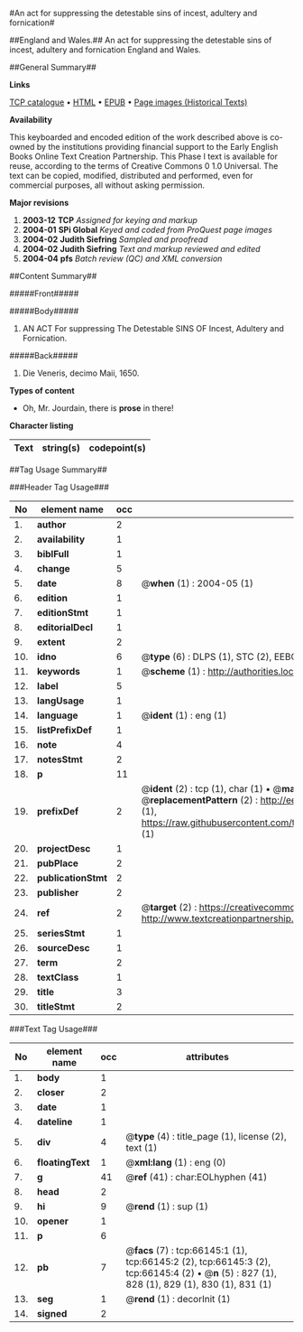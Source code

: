 #An act for suppressing the detestable sins of incest, adultery and fornication#

##England and Wales.##
An act for suppressing the detestable sins of incest, adultery and fornication
England and Wales.

##General Summary##

**Links**

[TCP catalogue](http://www.ota.ox.ac.uk/tcp/)  • 
[HTML](http://tei.it.ox.ac.uk/tcp/Texts-HTML/free/A37/A37573.html)  • 
[EPUB](http://tei.it.ox.ac.uk/tcp/Texts-EPUB/free/A37/A37573.epub) • 
[Page images (Historical Texts)](https://data.historicaltexts.jisc.ac.uk/view?pubId=eebo-12713867e&pageId=eebo-12713867e-66145-1)

**Availability**

This keyboarded and encoded edition of the
	       work described above is co-owned by the institutions
	       providing financial support to the Early English Books
	       Online Text Creation Partnership. This Phase I text is
	       available for reuse, according to the terms of Creative
	       Commons 0 1.0 Universal. The text can be copied,
	       modified, distributed and performed, even for
	       commercial purposes, all without asking permission.

**Major revisions**

1. __2003-12__ __TCP__ *Assigned for keying and markup*
1. __2004-01__ __SPi Global__ *Keyed and coded from ProQuest page images*
1. __2004-02__ __Judith Siefring__ *Sampled and proofread*
1. __2004-02__ __Judith Siefring__ *Text and markup reviewed and edited*
1. __2004-04__ __pfs__ *Batch review (QC) and XML conversion*

##Content Summary##

#####Front#####

#####Body#####

1. AN ACT For suppressing The Detestable SINS OF Incest, Adultery and Fornication.

#####Back#####

1. Die Veneris, decimo Maii, 1650.

**Types of content**

  * Oh, Mr. Jourdain, there is **prose** in there!

**Character listing**


|Text|string(s)|codepoint(s)|
|---|---|---|

##Tag Usage Summary##

###Header Tag Usage###

|No|element name|occ|attributes|
|---|---|---|---|
|1.|__author__|2||
|2.|__availability__|1||
|3.|__biblFull__|1||
|4.|__change__|5||
|5.|__date__|8| @__when__ (1) : 2004-05 (1)|
|6.|__edition__|1||
|7.|__editionStmt__|1||
|8.|__editorialDecl__|1||
|9.|__extent__|2||
|10.|__idno__|6| @__type__ (6) : DLPS (1), STC (2), EEBO-CITATION (1), OCLC (1), VID (1)|
|11.|__keywords__|1| @__scheme__ (1) : http://authorities.loc.gov/ (1)|
|12.|__label__|5||
|13.|__langUsage__|1||
|14.|__language__|1| @__ident__ (1) : eng (1)|
|15.|__listPrefixDef__|1||
|16.|__note__|4||
|17.|__notesStmt__|2||
|18.|__p__|11||
|19.|__prefixDef__|2| @__ident__ (2) : tcp (1), char (1)  •  @__matchPattern__ (2) : ([0-9\-]+):([0-9IVX]+) (1), (.+) (1)  •  @__replacementPattern__ (2) : http://eebo.chadwyck.com/downloadtiff?vid=$1&page=$2 (1), https://raw.githubusercontent.com/textcreationpartnership/Texts/master/tcpchars.xml#$1 (1)|
|20.|__projectDesc__|1||
|21.|__pubPlace__|2||
|22.|__publicationStmt__|2||
|23.|__publisher__|2||
|24.|__ref__|2| @__target__ (2) : https://creativecommons.org/publicdomain/zero/1.0/ (1), http://www.textcreationpartnership.org/docs/. (1)|
|25.|__seriesStmt__|1||
|26.|__sourceDesc__|1||
|27.|__term__|2||
|28.|__textClass__|1||
|29.|__title__|3||
|30.|__titleStmt__|2||


###Text Tag Usage###

|No|element name|occ|attributes|
|---|---|---|---|
|1.|__body__|1||
|2.|__closer__|2||
|3.|__date__|1||
|4.|__dateline__|1||
|5.|__div__|4| @__type__ (4) : title_page (1), license (2), text (1)|
|6.|__floatingText__|1| @__xml:lang__ (1) : eng (0)|
|7.|__g__|41| @__ref__ (41) : char:EOLhyphen (41)|
|8.|__head__|2||
|9.|__hi__|9| @__rend__ (1) : sup (1)|
|10.|__opener__|1||
|11.|__p__|6||
|12.|__pb__|7| @__facs__ (7) : tcp:66145:1 (1), tcp:66145:2 (2), tcp:66145:3 (2), tcp:66145:4 (2)  •  @__n__ (5) : 827 (1), 828 (1), 829 (1), 830 (1), 831 (1)|
|13.|__seg__|1| @__rend__ (1) : decorInit (1)|
|14.|__signed__|2||
